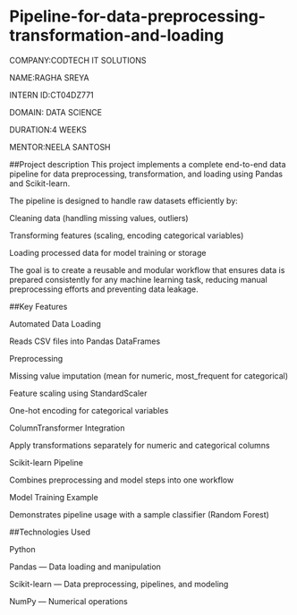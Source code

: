 # Pipeline-for-data-preprocessing-transformation-and-loading
COMPANY:CODTECH IT SOLUTIONS

NAME:RAGHA SREYA

INTERN ID:CT04DZ771

DOMAIN: DATA SCIENCE

DURATION:4 WEEKS

MENTOR:NEELA SANTOSH

##Project description
This project implements a complete end-to-end data pipeline for data preprocessing, transformation, and loading using Pandas and Scikit-learn.

The pipeline is designed to handle raw datasets efficiently by:

Cleaning data (handling missing values, outliers)

Transforming features (scaling, encoding categorical variables)

Loading processed data for model training or storage

The goal is to create a reusable and modular workflow that ensures data is prepared consistently for any machine learning task, reducing manual preprocessing efforts and preventing data leakage.

##Key Features

Automated Data Loading

Reads CSV files into Pandas DataFrames

Preprocessing

Missing value imputation (mean for numeric, most_frequent for categorical)

Feature scaling using StandardScaler

One-hot encoding for categorical variables

ColumnTransformer Integration

Apply transformations separately for numeric and categorical columns

Scikit-learn Pipeline

Combines preprocessing and model steps into one workflow

Model Training Example

Demonstrates pipeline usage with a sample classifier (Random Forest)

##Technologies Used

Python 

Pandas — Data loading and manipulation

Scikit-learn — Data preprocessing, pipelines, and modeling

NumPy — Numerical operations
